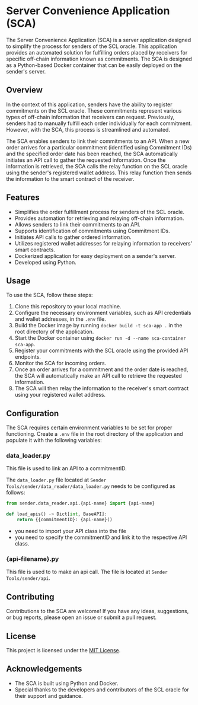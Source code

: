# Server Convenience Application (SCA)

The Server Convenience Application (SCA) is a server application designed to simplify the process for senders of the SCL oracle. This application provides an automated solution for fulfilling orders placed by receivers for specific off-chain information known as commitments. The SCA is designed as a Python-based Docker container that can be easily deployed on the sender's server.

## Overview

In the context of this application, senders have the ability to register commitments on the SCL oracle. These commitments represent various types of off-chain information that receivers can request. Previously, senders had to manually fulfill each order individually for each commitment. However, with the SCA, this process is streamlined and automated.

The SCA enables senders to link their commitments to an API. When a new order arrives for a particular commitment (identified using Commitment IDs) and the specified order date has been reached, the SCA automatically initiates an API call to gather the requested information. Once the information is retrieved, the SCA calls the relay function on the SCL oracle using the sender's registered wallet address. This relay function then sends the information to the smart contract of the receiver.

## Features

- Simplifies the order fulfillment process for senders of the SCL oracle.
- Provides automation for retrieving and relaying off-chain information.
- Allows senders to link their commitments to an API.
- Supports identification of commitments using Commitment IDs.
- Initiates API calls to gather ordered information.
- Utilizes registered wallet addresses for relaying information to receivers' smart contracts.
- Dockerized application for easy deployment on a sender's server.
- Developed using Python.

## Usage

To use the SCA, follow these steps:

1. Clone this repository to your local machine.
2. Configure the necessary environment variables, such as API credentials and wallet addresses, in the `.env` file.
3. Build the Docker image by running `docker build -t sca-app .` in the root directory of the application.
4. Start the Docker container using `docker run -d --name sca-container sca-app`.
5. Register your commitments with the SCL oracle using the provided API endpoints.
6. Monitor the SCA for incoming orders.
7. Once an order arrives for a commitment and the order date is reached, the SCA will automatically make an API call to retrieve the requested information.
8. The SCA will then relay the information to the receiver's smart contract using your registered wallet address.

## Configuration

The SCA requires certain environment variables to be set for proper functioning. Create a `.env` file in the root directory of the application and populate it with the following variables:

### data_loader.py

This file is used to link an API to a commitmentID.

The `data_loader.py` file located at `Sender Tools/sender/data_reader/data_loader.py` needs to be configured as follows:

```python
from sender.data_reader.api.{api-name} import {api-name}

def load_apis() -> Dict[int, BaseAPI]:
    return {{commitmentID}: {api-name}()

```

- you need to import your API class into the file
- you need to specify the commitmentID and link it to the respective API class.

### {api-filename}.py

This file is used to to make an api call. The file is located at `Sender Tools/sender/api`.

## Contributing

Contributions to the SCA are welcome! If you have any ideas, suggestions, or bug reports, please open an issue or submit a pull request.

## License

This project is licensed under the [MIT License](LICENSE).

## Acknowledgements

- The SCA is built using Python and Docker.
- Special thanks to the developers and contributors of the SCL oracle for their support and guidance.
